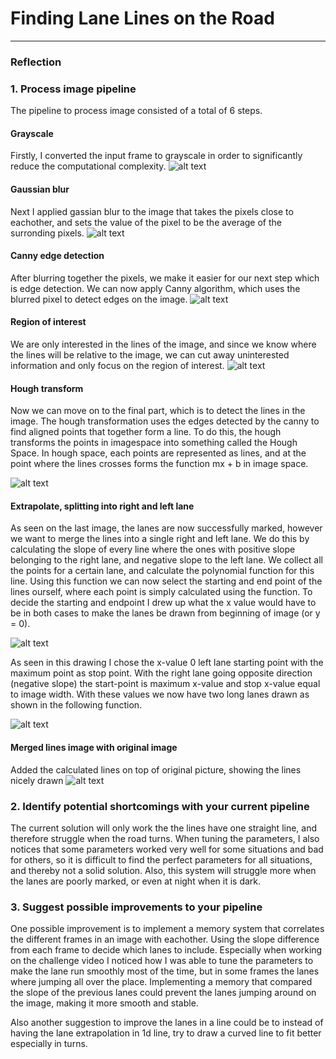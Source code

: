 # **Finding Lane Lines on the Road** 

[//]: # (Image References)

[gray_solidWhiteCurve]: ./test_images_output/gray_solidWhiteCurve.jpg "Grayscale"
[blur_solidWhiteCurve]: ./test_images_output/blur_solidWhiteCurve.jpg "Gaussian blur"
[canny_solidWhiteCurve]: ./test_images_output/canny_solidWhiteCurve.jpg "Canny edge detection"
[roi_solidWhiteCurve]: ./test_images_output/roi_solidWhiteCurve.jpg "Region of interest mask"
[hough_solidWhiteCurve]: ./test_images_output/hough_solidWhiteCurve.jpg "Hough transform"
[lines_solidWhiteCurve]: ./test_images_output/lines_solidWhiteCurve.jpg "Lines drawn"
[solidWhiteCurve]: ./test_images_output/solidWhiteCurve.jpg "End product"

[sdc_p1_drawing]: sdc_p1_drawing.jpg "Drawing solution"

---

### Reflection

### 1. Process image pipeline

The pipeline to process image consisted of a total of 6 steps.

#### Grayscale
Firstly, I converted the input frame to grayscale in order to significantly reduce the computational complexity. 
![alt text][gray_solidWhiteCurve] 

#### Gaussian blur
Next I applied gassian blur to the image that takes the pixels close to eachother, and sets the value of the pixel to be the average of the surronding pixels. 
![alt text][blur_solidWhiteCurve] 

#### Canny edge detection
After blurring together the pixels, we make it easier for our next step which is edge detection. We can now apply Canny algorithm, which uses the blurred pixel to detect edges on the image. 
![alt text][canny_solidWhiteCurve]

#### Region of interest
We are only interested in the lines of the image, and since we know where the lines will be relative to the image, we can cut away uninterested information and only focus on the region of interest.
![alt text][roi_solidWhiteCurve]

#### Hough transform
Now we can move on to the final part, which is to detect the lines in the image. The hough transformation uses the edges detected by the canny to find aligned points that together form a line. To do this, the hough transforms the points in imagespace into something called the Hough Space. In hough space, each points are represented as lines, and at the point where the lines crosses forms the function mx + b in image space.

![alt text][hough_solidWhiteCurve]

#### Extrapolate, splitting into right and left lane
As seen on the last image, the lanes are now successfully marked, however we want to merge the lines into a single right and left lane. We do this by calculating the slope of every line where the ones with positive slope belonging to the right lane, and negative slope to the left lane. We collect all the points for a certain lane, and calculate the polynomial function for this line. Using this function we can now select the starting and end point of the lines ourself, where each point is simply calculated using the function. To decide the starting and endpoint I drew up what the x value would have to be in both cases to make the lanes be drawn from beginning of image (or y = 0). 

![alt text][sdc_p1_drawing]

As seen in this drawing I chose the x-value 0 left lane starting point with the maximum point as stop point. With the right lane going opposite direction (negative slope) the start-point is maximum x-value and stop x-value equal to image width. With these values we now have two long lanes drawn as shown in the following function.

![alt text][lines_solidWhiteCurve]

#### Merged lines image with original image
Added the calculated lines on top of original picture, showing the lines nicely drawn
![alt text][solidWhiteCurve]

### 2. Identify potential shortcomings with your current pipeline

The current solution will only work the the lines have one straight line, and therefore struggle when the road turns. When tuning the parameters, I also notices that some parameters worked very well for some situations and bad for others, so it is difficult to find the perfect parameters for all situations, and thereby not a solid solution.
Also, this system will struggle more when the lanes are poorly marked, or even at night when it is dark.


### 3. Suggest possible improvements to your pipeline

One possible improvement is to implement a memory system that correlates the different frames in an image with eachother. Using the slope difference from each frame to decide which lanes to include. Especially when working on the challenge video I noticed how I was able to tune the parameters to make the lane run smoothly most of the time, but in some frames the lanes where jumping all over the place. Implementing a memory that compared the slope of the previous lanes could prevent the lanes jumping around on the image, making it more smooth and stable.

Also another suggestion to improve the lanes in a line could be to instead of having the lane extrapolation in 1d line, try to draw a curved line to fit better especially in turns.

